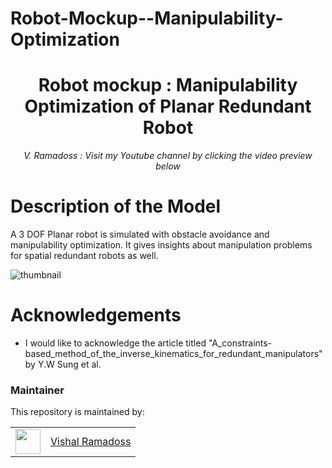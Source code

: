 # Robot-Mockup--Manipulability-Optimization

<h1 align="center">
Robot mockup : Manipulability Optimization of Planar Redundant Robot </h1>
<div align="center">
<i>
V. Ramadoss : Visit my Youtube channel by clicking the video preview below
</i>
</div>

# Description of the Model

A 3 DOF Planar robot is simulated with obstacle avoidance and manipulability optimization. It gives insights about manipulation problems for spatial redundant robots as well. 

<p align="center">

![thumbnail](https://github.com/austinvishal/Robot-Mockup--Manipulability-Optimization/assets/3451204/affb2a84-de4d-4e32-925c-0d41a1d2ce27)

</p>

# Acknowledgements

- I would like to acknowledge the article titled "A_constraints-based_method_of_the_inverse_kinematics_for_redundant_manipulators" by Y.W Sung et al.

### Maintainer

This repository is maintained by:

| | |
|:---:|:---:|
| [<img src="https://github.com/austinvishal.png" width="40">](https://github.com/austinvishal) | [Vishal Ramadoss](https://github.com/austinvishal) |